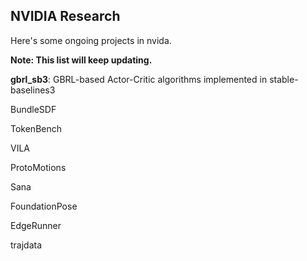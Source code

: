 ## NVIDIA Research

Here's some ongoing projects in nvida. 


**Note: This list will keep updating.**


**gbrl_sb3**: GBRL-based Actor-Critic algorithms implemented in stable-baselines3


BundleSDF


TokenBench


VILA


ProtoMotions


Sana


FoundationPose



EdgeRunner 


trajdata

